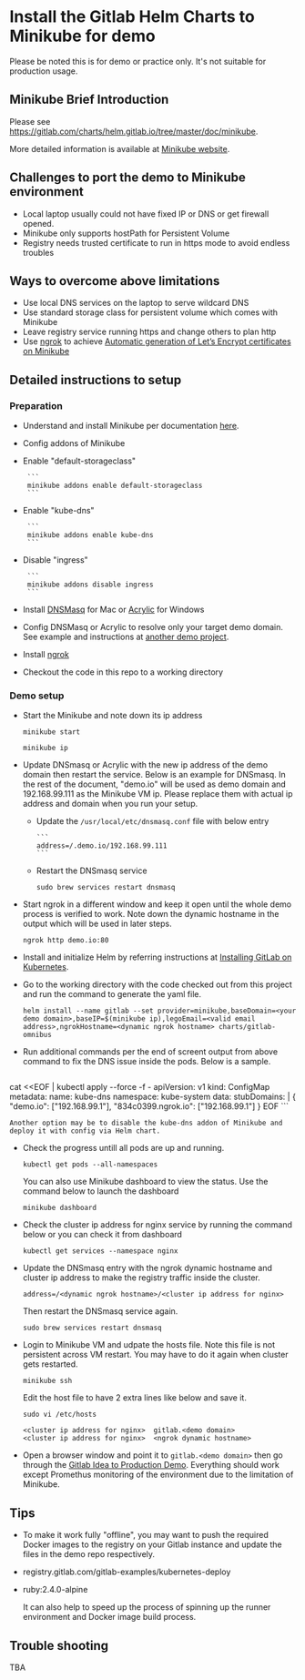 # Install the Gitlab Helm Charts to Minikube for demo

Please be noted this is for demo or practice only. It's not suitable for production usage.

## Minikube Brief Introduction

Please see https://gitlab.com/charts/helm.gitlab.io/tree/master/doc/minikube.

More detailed information is available at [Minikube website](https://kubernetes.io/docs/getting-started-guides/minikube/).


## Challenges to port the demo to Minikube environment

* Local laptop usually could not have fixed IP or DNS or get firewall opened.
* Minikube only supports hostPath for Persistent Volume
* Registry needs trusted certificate to run in https mode to avoid endless troubles

## Ways to overcome above limitations
* Use local DNS services on the laptop to serve wildcard DNS
* Use standard storage class for persistent volume which comes with Minikube
* Leave registry service running https and change others to plan http
* Use [ngrok](https://ngrok.com/) to achieve [Automatic generation of Let’s Encrypt certificates on Minikube](https://developer.ibm.com/recipes/tutorials/automatic-generation-of-lets-encrypt-certificates-with-minikube/)

## Detailed instructions to setup

### Preparation
* Understand and install Minikube per documentation [here](https://gitlab.com/charts/helm.gitlab.io/tree/master/doc/minikube). 
* Config addons of Minikube
 * Enable "default-storageclass"
 
        ```
        minikube addons enable default-storageclass
        ```
        
 * Enable "kube-dns"
 
        ```
        minikube addons enable kube-dns
        ```
        
 * Disable "ingress"
 
        ```
        minikube addons disable ingress
        ```
* Install [DNSMasq](http://www.thekelleys.org.uk/dnsmasq/doc.html) for Mac or [Acrylic](http://mayakron.altervista.org/wikibase/show.php?id=AcrylicHome) for Windows
* Config DNSMasq or Acrylic to resolve only your target demo domain. See example and instructions at [another demo project](https://gitlab.com/xiaogang_gitlab/demo-vagrant#setup-instructions).
* Install [ngrok](https://ngrok.com/)
* Checkout the code in this repo to a working directory

### Demo setup
* Start the Minikube and note down its ip address

    ```
    minikube start
    ```

    ```
    minikube ip
    ```
* Update DNSmasq or Acrylic with the new ip address of the demo domain then restart the service. Below is an example for DNSmasq. In the rest of the document, "demo.io" will be used as demo domain and 192.168.99.111 as the Minikube VM ip. Please replace them with actual ip address and domain when you run your setup. 
  * Update the `/usr/local/etc/dnsmasq.conf` file with below entry
  
        ```
        address=/.demo.io/192.168.99.111
        ```
   * Restart the DNSmasq service
   
        ```
        sudo brew services restart dnsmasq
        ```
        
* Start ngrok in a different window and keep it open until the whole demo process is verified to work. Note down the dynamic hostname in the output which will be used in later steps.

    ```
    ngrok http demo.io:80
    ```
    
* Install and initialize Helm by referring instructions at [Installing GitLab on Kubernetes](https://docs.gitlab.com/ee/install/kubernetes/index.html). 
    
* Go to the working directory with the code checked out from this project and run the command to generate the yaml file.

    ```
    helm install --name gitlab --set provider=minikube,baseDomain=<your demo domain>,baseIP=$(minikube ip),legoEmail=<valid email address>,ngrokHostname=<dynamic ngrok hostname> charts/gitlab-omnibus
    ```
    
* Run additional commands per the end of screent output from above command to fix the DNS issue inside the pods. Below is a sample.

    ```shell
cat <<EOF | kubectl apply --force -f -
apiVersion: v1
kind: ConfigMap
metadata:
  name: kube-dns
  namespace: kube-system
data:
  stubDomains: |
    {
      "demo.io": ["192.168.99.1"],
      "834c0399.ngrok.io": ["192.168.99.1"]
    }
EOF
    ```
    
    Another option may be to disable the kube-dns addon of Minikube and deploy it with config via Helm chart.
 
        
* Check the progress untill all pods are up and running.
    
    ```
    kubectl get pods --all-namespaces
    ```

    You can also use Minikube dashboard to view the status. Use the command below to launch the dashboard
    
    ```
    minikube dashboard
    ```
* Check the cluster ip address for nginx service by running the command below or you can check it from dashboard

    ```
    kubectl get services --namespace nginx
    ```
* Update the DNSmasq entry with the ngrok dynamic hostname and cluster ip address to make the registry traffic inside the cluster.

    ```
    address=/<dynamic ngrok hostname>/<cluster ip address for nginx>
    ```
    Then restart the DNSmasq service again.
    ```
    sudo brew services restart dnsmasq
    ```
* Login to Minikube VM and udpate the hosts file. Note this file is not persistent across VM restart. You may have to do it again when cluster gets restarted.

    ```
    minikube ssh
    ```
    Edit the host file to have 2 extra lines like below and save it.
    ```
    sudo vi /etc/hosts
    ```
    ```
    <cluster ip address for nginx>  gitlab.<demo domain>
    <cluster ip address for nginx>  <ngrok dynamic hostname>
    ```
* Open a browser window and point it to `gitlab.<demo domain>` then go through the [Gitlab Idea to Production Demo](https://about.gitlab.com/handbook/sales/demo/). Everything should work except Promethus monitoring of the environment due to the limitation of Minikube.

## Tips

* To make it work fully "offline", you may want to push the required Docker images to the registry on your Gitlab instance and update the files in the demo repo respectively.
 * registry.gitlab.com/gitlab-examples/kubernetes-deploy
 * ruby:2.4.0-alpine
 
    It can also help to speed up the process of spinning up the runner environment and Docker image build process.

## Trouble shooting

TBA